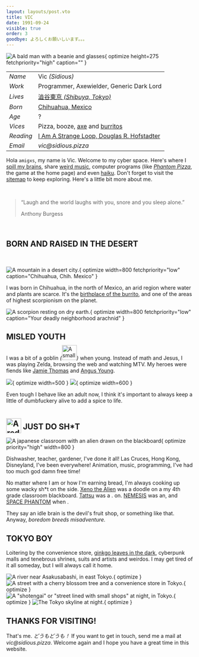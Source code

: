 ```yaml
---
layout: layouts/post.vto
title: VIC
date: 1991-09-24
visible: true
order: 3
goodbye: よろしくお願いしいます。。。
---
```


<style>
.info figure {
  margin: 1rem 1rem 0 1rem !important;
}
</style>

<script inline src="/_esnext/vicsage.js"></script>
<script inline src="/_esnext/lazyvideos.js"></script>

<div class="info">

![A bald man with a beanie and glasses](/assets/images/dialogue-vic.webp){ optimize height=275 fetchpriority="high" caption="" }

<article>

|           |                                                                                                 |
| --------- | ----------------------------------------------------------------------------------------------- |
| _Name_    | Vic _(Sidious)_                                                                                 |
| _Work_    | Programmer, Axewielder, Generic Dark Lord                                                       |
| _Lives_   | [澁谷東京 <em>(Shibuya, Tokyo)</em>](https://goo.gl/maps/1YfuGi5HYgRpBjN7A)                     |
| _Born_    | [Chihuahua, Mexico](https://goo.gl/maps/Ja9LxnZ6kosdRa586)                                      |
| _Age_     | <span id="age">?</span>                                                                         |
| _Vices_   | Pizza, booze, [axe](https://youtu.be/en7EKL1pX5w) and [burritos](https://youtu.be/YZRtE9I5w7k)  |
| _Reading_ | [I Am A Strange Loop, Douglas R. Hofstadter](https://en.wikipedia.org/wiki/I_Am_a_Strange_Loop) |
| _Email_   | _vic‎@‎sidious.pizza_                                                                           |

</article>
</div>

Hola `amigxs`, my name is Vic. Welcome to my cyber space. Here's where I
[spill my brains](/weblog), share [weird music](/swims), computer programs
(like [_Phantom Pizza_](/phantompizza), the game at the home page) and even
[haiku](/kaminari-no-ura). Don't forget to visit the [sitemap](/sitemap) to keep
exploring. Here's a little bit more about me.

<br>

> “Laugh and the world laughs with you, snore and you sleep alone.” <p class="quote-author">Anthony
> Burgess</p>

<br>

<a name="born-and-raised"></a>

## BORN AND RAISED IN THE DESERT

<br>

![A mountain in a desert city.](/assets/images/chihuahua.webp){ optimize width=800 fetchpriority="low" caption="Chihuahua, Chih. Mexico" }

I was born in Chihuahua, in the north of Mexico, an arid region where water and plants are scarce. It's the [birthplace of the burrito](https://en.wikipedia.org/wiki/Burrito#:~:text=Burritos%20are%20a%20traditional%20food%20of%20Ciudad%20Ju%C3%A1rez%2C%20a%20city%20bordering%20El%20Paso%2C%20Texas%2C%20in%20the%20northern%20Mexican%20state%20of%20Chihuahua%2C%20where%20people%20buy%20them%20at%20restaurants%20and%20roadside%20stands.%20Northern%20Mexican%20border%20towns%20like%20Villa%20Ahumada%20have%20an%20established%20reputation%20for%20serving%20burritos.), and one of the areas of highest scorpionism on the planet.

![A scorpion resting on dry earth.](/assets/images/scorpionism.webp){ optimize width=800 fetchpriority="low" caption="Your deadly neighborhood arachnid" }

<a name="misled-youth"></a>

## MISLED YOUTH

I was a bit of a goblin _(_<img loading="lazy" alt="A small Shiba Inu dog, looking sad, smoking a cigarette and with a bottle of Corona beer resting in front of it" src="/assets/images/goblin.webp" width=40 height=40 style="display: inline-block; margin: -0.5rem 0;" />_)_ when young. Instead of math and Jesus, I was playing Zelda, browsing the web and watching MTV. My heroes were fiends like [Jamie Thomas](https://www.youtube.com/watch?v=452Oxqm4E3Y) and [Angus Young](https://www.youtube.com/watch?v=PCjhgiVnYDs).

<div class="picture-grid stagger">

![ ](/assets/images/skate-hell.webp){ optimize width=500 }
![ ](/assets/images/mp3-bounty.webp){ optimize width=600 }

</div>

Even tough I behave like an adult now, I think it's important to always keep a little of dumbfuckery alive to add a spice to life.

<a name="just-do-shit"></a>

## <img loading="lazy" alt="A red swoosh symbol" width=40 height=40 style="transform: translateY(10px); filter: var(--venom-filter)" src="/assets/images/swoosh.webp" /> JUST DO SH\*T

![A japanese classroom with an alien drawn on the blackboard](/assets/images/aliens-on-board.webp){ optimize priority="high" width=800 }

Dishwasher, teacher, gardener, I've done it all! Las Cruces, Hong Kong, Disneyland, I've been everywhere! Animation, music, programming, I've had too much god damn free time!

No matter where I am or how I'm earning bread, I'm always cooking up some wacky sh\*t on the side. [Xeno the Alien](https://www.youtube.com/watch?v=cu3iGtqeYD4) was a doodle on a my 4th grade classroom blackboard. [Tattsu](/posts/tattsu) was a . on. [NEMESIS](https://open.spotify.com/intl-ja/album/1qHUvcdIbPv4CTNTDWlzPU?si=LaftNGr6Ska3ZAMejh1obA) was an, and [SPACE PHANTOM](/posts/shot-in-the-dark) when .

They say an idle brain is the devil's fruit shop, or something like that. Anyway, _boredom breeds misadventure._

<a name="tokyo-boy"></a>

## TOKYO BOY

Loitering by the convenience store, [ginkgo leaves in the dark](/posts/icchou-ga-ochiru), cyberpunk malls and tenebrous shrines, suits and artists and weirdos. I may get tired of it all someday, but I will always call it home.

<div class="picture-grid">

![A river near Asakusabashi, in east Tokyo.](/assets/images/tokyo.gif){ optimize }
![A street with a cherry blossom tree and a convenience store in Tokyo.](/assets/images/cherry-blossoms-at-nite.gif){ optimize }
![A "shotengai" or "street lined with small shops" at night, in Tokyo.](/assets/images/apa-hotel-blues.gif){ optimize }
![The Tokyo skyline at night.](/assets/images/skyline-tokyo.gif){ optimize }

</div>

<!-- <a name="beep-boop"></a> -->

<!-- ## \*BEEP BOOP\* -->

<!-- I work in the digitization of the energy grid. -->

<!-- I program for [critical energy infra](https://en.wikipedia.org/wiki/Critical_infrastructure). -->

<a name="thanks-for-visiting"></a>

## THANKS FOR VISITING!

That's me. _どうもどうも！_ If you want to get in touch, send me a mail at
_vic‎@‎sidious.pizza_. Welcome again and I hope you have a great time in this
website.

<br>
<br>
